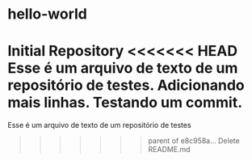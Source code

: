 # hello-world
Initial Repository
<<<<<<< HEAD
Esse é um arquivo de texto de um repositório de testes.
Adicionando mais linhas.
Testando um commit.
=======
Esse é um arquivo de texto de um repositório de testes
>>>>>>> parent of e8c958a... Delete README.md
